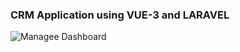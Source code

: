 ### CRM Application using **VUE-3** and **LARAVEL**
![Managee Dashboard](https://user-images.githubusercontent.com/16156658/125831177-f2b9f2fa-ea1d-48fd-aec9-587b264c1b55.png)
